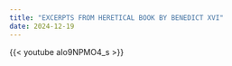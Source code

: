 ```yaml
---
title: "EXCERPTS FROM HERETICAL BOOK BY BENEDICT XVI"
date: 2024-12-19
---
```


{{< youtube aIo9NPMO4_s >}}
